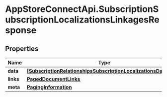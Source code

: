 # AppStoreConnectApi.SubscriptionSubscriptionLocalizationsLinkagesResponse

## Properties

Name | Type | Description | Notes
------------ | ------------- | ------------- | -------------
**data** | [**[SubscriptionRelationshipsSubscriptionLocalizationsDataInner]**](SubscriptionRelationshipsSubscriptionLocalizationsDataInner.md) |  | 
**links** | [**PagedDocumentLinks**](PagedDocumentLinks.md) |  | 
**meta** | [**PagingInformation**](PagingInformation.md) |  | [optional] 


